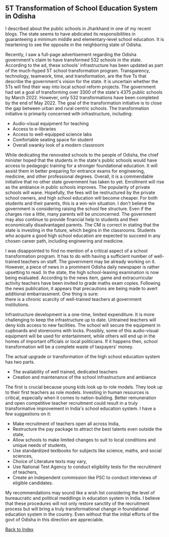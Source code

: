 ## 5T Transformation of School Education System in Odisha

I described about the public schools in Jharkhand in one of my recent blogs. The state seems to have abdicated its responsibilities 
in guaranteeing a minimum middle and elementary-level school education. It is heartening to see the opposite in the neighboring state
of Odisha. 

Recently, I saw a full-page advertisement regarding the Odisha government's claim to have transformed 532 schools in the state. According to 
the ad, these schools' infrastructure has been updated as part of the much-hyped 5T school transformation program. Transparency, 
technology, teamwork, time, and transformation, are the five Ts that describe the government's vision for the state. It is uncertain whether
the 5Ts will find their way into local school reform projects. The government had set a goal of transforming over 3300 of the 
state's 4375 public schools by March 2022. However, only 532 transformations have been completed by the end of May 2022. The goal 
of the transformation initiative is to close the gap between urban and rural centric schools. The transformation initiative is primarily 
concerned with infrastructure, including:
- Audio-visual equipment for teaching
- Access to e-libraries
- Access to well-equipped science labs
- Comfortable seating space for student
- Overall swanky look of a modern classroom

While dedicating the renovated schools to the people of Odisha, the chief minister hoped that the students in the state's public schools would 
have access to pedagogic training for a stronger foundational education. It will assist them in better preparing for entrance exams for 
engineering, medicine, and other professional degrees. Overall, it is a commendable initiative that no other state government has taken to yet. 
Enrollment will rise as the ambiance in public schools improves. The popularity of private schools will wane. Hopefully, the fees will be 
restructured by the private school owners, and high school education will become cheaper. For both students and their parents, this is a 
win-win situation. I don't believe the government is considering raising the school fee structure. Even if the charges rise a little, 
many parents will be unconcerned. The government may also continue to provide financial help to students and their economically disadvantaged parents. The CM is correct in stating that the state is investing in the future, which begins in the classrooms. 
Students who acquire a good high school education are expected to succeed in any chosen career path, including engineering and medicine.

I was disappointed to find no mention of a critical aspect of a school transformation program. It has to do with having a sufficient 
number of well-trained teachers on staff. The government may be already working on it. However, a piece of news in a prominent
Odisha daily newspaper is rather upsetting to read. In the state, the high school-leaving examination is now being evaluated. According to 
the news item, game and extracurricular activity teachers have been invited to grade maths exam copies. Following the news publication, it 
appears that precautions are being made to avert additional embarrassment. One thing is sure:  
there is a chronic scarcity of well-trained teachers at government institutions. 


Infrastructure development is a one-time, limited expenditure. It is more challenging to keep the infrastructure up to date. Untrained teachers
will deny kids access to new facilities. The school will secure the equipment in cupboards and storerooms with locks. Possibly, some of this
audio-visual equipment will be used for entertainment, while others will end up in the homes of important officials or local politicians. 
If it happens then, school transformation will be a complete waste of taxpayers' money. 

The actual upgrade or transformation of the high school education system has two parts.
- The availability of well trained, dedicated teachers
- Creation and maintenance of the school infrastructure and ambiance

The first is crucial because young kids look up to role models. They look up to their first teachers as role models. Investing in human
resources is critical, especially when it comes to nation-building. Better remuneration and open competitive teacher recruitment could 
result in a truly transformative improvement in India's school education system. I have a few suggestions on it:
- Make recruitment of teachers open all across India,
- Restructure the pay package to attract the best talents even outside the state,
- Allow schools to make limited changes to suit to local conditions and unique needs of students,
- Use standardized textbooks for subjects like science, maths, and social sciences,
- Choice of Literature texts may vary,
- Use National Test Agency to conduct eligibility tests for the recruitment of teachers,
- Create an independent commission like PSC to conduct interviews of eligible candidates.

My recommendations may sound like a wish list considering the level of bureaucratic and political meddlings in education system in India. 
I believe that these procedures will not only restore sanctity of the recruitment process but will bring a truly transformational change in
foundational education system in the country. Even without that the initial efforts of the govt of Odisha in this direction are appreciable.



[Back to Index](../index.md)

